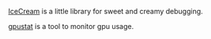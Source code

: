 [IceCream](https://github.com/gruns/icecream) is a little library for sweet and creamy debugging.

[gpustat](https://github.com/wookayin/gpustat) is a tool to monitor gpu usage.
